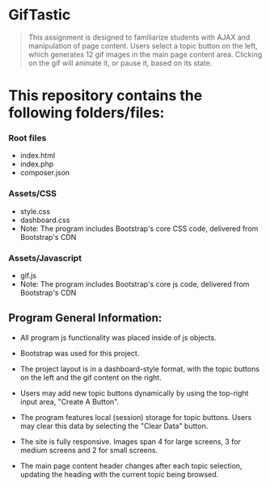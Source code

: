 # GifTastic

> This assignment is designed to familiarize students with AJAX and manipulation of page content.  Users select a topic button on the left, which generates 12 gif images in the main page content area.  Clicking on the gif will animate it, or pause it, based on its state. 

# This repository contains the following folders/files:

### Root files
 * index.html
 * index.php
 * composer.json

### Assets/CSS
 * style.css
 * dashboard.css
 * Note: The program includes Bootstrap's core CSS code, delivered from Bootstrap's CDN
 
### Assets/Javascript
 * gif.js
 * Note: The program includes Bootstrap's core js code, delivered from Bootstrap's CDN

## Program General Information:

 * All program js functionality was placed inside of js objects.

 * Bootstrap was used for this project.

 * The project layout is in a dashboard-style format, with the topic buttons on the left and the gif content on the right.

 * Users may add new topic buttons dynamically by using the top-right input area, "Create A Button".

 * The program features local (session) storage for topic buttons.  Users may clear this data by selecting the "Clear Data" button.

 * The site is fully responsive.  Images span 4 for large screens, 3 for medium screens and 2 for small screens.

 * The main page content header changes after each topic selection, updating the heading with the current topic being browsed.